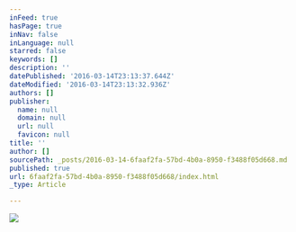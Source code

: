 ```yaml
---
inFeed: true
hasPage: true
inNav: false
inLanguage: null
starred: false
keywords: []
description: ''
datePublished: '2016-03-14T23:13:37.644Z'
dateModified: '2016-03-14T23:13:32.936Z'
authors: []
publisher:
  name: null
  domain: null
  url: null
  favicon: null
title: ''
author: []
sourcePath: _posts/2016-03-14-6faaf2fa-57bd-4b0a-8950-f3488f05d668.md
published: true
url: 6faaf2fa-57bd-4b0a-8950-f3488f05d668/index.html
_type: Article

---
```

![](https://the-grid-user-content.s3-us-west-2.amazonaws.com/f161b155-8e95-46e5-9601-b99c24787e9d.jpg)